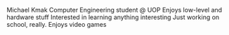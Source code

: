 Michael Kmak
Computer Engineering student @ UOP
Enjoys low-level and hardware stuff
Interested in learning anything interesting
Just working on school, really.
Enjoys video games
